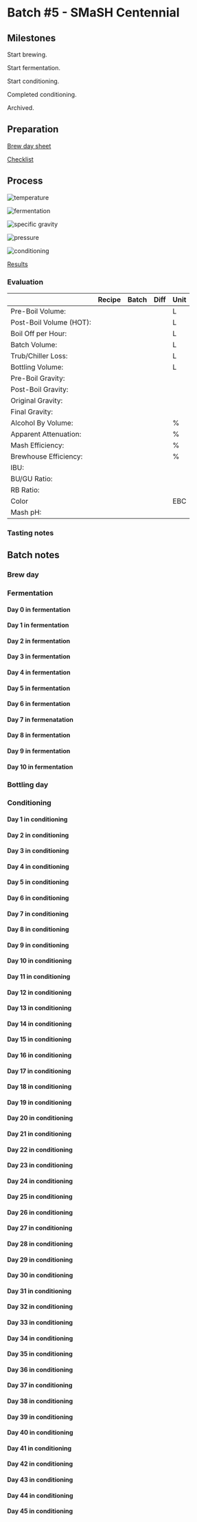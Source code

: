 # Batch #5 - SMaSH Centennial

## Milestones

Start brewing.

Start fermentation.

Start conditioning.

Completed conditioning.

Archived.

## Preparation

[Brew day sheet](./Batch_5_05_SMaSH_Centennial_brew_day_sheet.pdf)

[Checklist](./Batch_5_05_SMaSH_Centennial_checklist.pdf)

## Process

![temperature](temperature.png)

![fermentation](fermentation.png)

![specific gravity](gravity.png)

![pressure](pressure.png)

![conditioning](conditioning.png)

[Results](./Batch_5_05_SMaSH_Centennial_results.pdf)

### Evaluation

|                         | Recipe | Batch | Diff   | Unit |
|-------------------------|--------|-------|--------|------|
| Pre-Boil Volume:        |        |       |        | L    |
| Post-Boil Volume (HOT): |        |       |        | L    |
| Boil Off per Hour:      |        |       |        | L    |
| Batch Volume:           |        |       |        | L    |
| Trub/Chiller Loss:      |        |       |        | L    |
| Bottling Volume:        |        |       |        | L    |
| Pre-Boil Gravity:       |        |       |        |      |
| Post-Boil Gravity:      |        |       |        |      |
| Original Gravity:       |        |       |        |      |
| Final Gravity:          |        |       |        |      |
| Alcohol By Volume:      |        |       |        | %    |
| Apparent Attenuation:   |        |       |        | %    |
| Mash Efficiency:        |        |       |        | %    |
| Brewhouse Efficiency:   |        |       |        | %    |
| IBU:                    |        |       |        |      |
| BU/GU Ratio:            |        |       |        |      |
| RB Ratio:               |        |       |        |      |
| Color                   |        |       |        | EBC  |
| Mash pH:                |        |       |        |      |

### Tasting notes

## Batch notes

### Brew day

### Fermentation

#### Day 0 in fermentation

#### Day 1 in fermentation

#### Day 2 in fermentation

#### Day 3 in fermentation

#### Day 4 in fermentation

#### Day 5 in fermentation

#### Day 6 in fermentation

#### Day 7 in fermenatation

#### Day 8 in fermentation

#### Day 9 in fermentation

#### Day 10 in fermentation

### Bottling day

### Conditioning

#### Day 1 in conditioning

#### Day 2 in conditioning

#### Day 3 in conditioning

#### Day 4 in conditioning

#### Day 5 in conditioning

#### Day 6 in conditioning

#### Day 7 in conditioning

#### Day 8 in conditioning

#### Day 9 in conditioning

#### Day 10 in conditioning

#### Day 11 in conditioning

#### Day 12 in conditioning

#### Day 13 in conditioning

#### Day 14 in conditioning

#### Day 15 in conditioning

#### Day 16 in conditioning

#### Day 17 in conditioning

#### Day 18 in conditioning

#### Day 19 in conditioning

#### Day 20 in conditioning

#### Day 21 in conditioning

#### Day 22 in conditioning

#### Day 23 in conditioning

#### Day 24 in conditioning

#### Day 25 in conditioning

#### Day 26 in conditioning

#### Day 27 in conditioning

#### Day 28 in conditioning

#### Day 29 in conditioning

#### Day 30 in conditioning

#### Day 31 in conditioning

#### Day 32 in conditioning

#### Day 33 in conditioning

#### Day 34 in conditioning

#### Day 35 in conditioning

#### Day 36 in conditioning

#### Day 37 in conditioning

#### Day 38 in conditioning

#### Day 39 in conditioning

#### Day 40 in conditioning

#### Day 41 in conditioning

#### Day 42 in conditioning

#### Day 43 in conditioning

#### Day 44 in conditioning

#### Day 45 in conditioning


